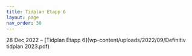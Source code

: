```yaml
---
title: Tidplan Etapp 6
layout: page
nav_order: 30
---
```


28 Dec 2022 – [Tidplan Etapp 6](wp-content/uploads/2022/09/Definitiv tidplan 2023.pdf)

